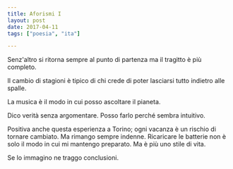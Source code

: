 ```yaml
---
title: Aforismi I
layout: post
date: 2017-04-11
tags: ["poesia", "ita"]

---
```

Senz'altro si ritorna sempre al punto di partenza ma il tragitto è più completo.   

Il cambio di stagioni è tipico di chi crede di poter lasciarsi tutto indietro alle spalle.   

La musica è il modo in cui posso ascoltare il pianeta.  

Dico verità senza argomentare. Posso farlo perché sembra intuitivo.  

Positiva anche questa esperienza a Torino; ogni vacanza è un rischio di tornare cambiato. Ma rimango sempre indenne. Ricaricare le batterie non è solo il modo in cui mi mantengo preparato. Ma è più uno stile di vita.  

Se lo immagino ne traggo conclusioni.  

